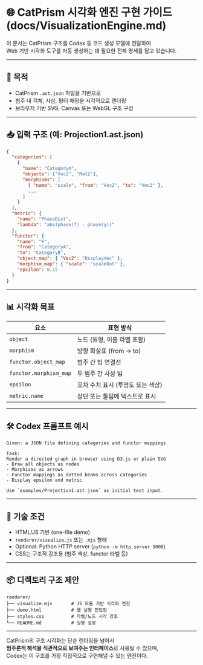 # 🌐 CatPrism 시각화 엔진 구현 가이드 (docs/VisualizationEngine.md)

이 문서는 CatPrism 구조를 Codex 등 코드 생성 모델에 전달하여  
Web 기반 시각화 도구를 자동 생성하는 데 필요한 전체 명세를 담고 있습니다.

---

## 🎯 목적

- CatPrism `.ast.json` 파일을 기반으로
- 범주 내 객체, 사상, 펑터 매핑을 시각적으로 렌더링
- 브라우저 기반 SVG, Canvas 또는 WebGL 구조 구성

---

## 📥 입력 구조 (예: Projection1.ast.json)

```json
{
  "categories": [
    {
      "name": "CategoryA",
      "objects": ["Vec2", "Mat2"],
      "morphisms": [
        { "name": "scale", "from": "Vec2", "to": "Vec2" },
        ...
      ]
    }
  ],
  "metric": {
    "name": "PhaseDist",
    "lambda": "abs(phase(f) - phase(g))"
  },
  "functor": {
    "name": "F",
    "from": "CategoryA",
    "to": "CategoryB",
    "object_map": { "Vec2": "DisplayVec" },
    "morphism_map": { "scale": "scaleOut" },
    "epsilon": 0.15
  }
}
```

---

## 📊 시각화 목표

| 요소 | 표현 방식 |
|------|------------|
| `object` | 노드 (원형, 이름 라벨 포함) |
| `morphism` | 방향 화살표 (from → to) |
| `functor.object_map` | 범주 간 빔 연결선 |
| `functor.morphism_map` | 두 범주 간 사상 빔 |
| `epsilon` | 오차 수치 표시 (투명도 또는 색상) |
| `metric.name` | 상단 또는 툴팁에 텍스트로 표시 |

---

## 🛠️ Codex 프롬프트 예시

```
Given: a JSON file defining categories and functor mappings

Task:
Render a directed graph in browser using D3.js or plain SVG
- Draw all objects as nodes
- Morphisms as arrows
- Functor mappings as dotted beams across categories
- Display epsilon and metric

Use `examples/Projection1.ast.json` as initial test input.
```

---

## 🧠 기술 조건

- HTML/JS 기반 (one-file demo)
- `renderer/visualize.js` 또는 `.mjs` 형태
- Optional: Python HTTP server (`python -m http.server 9000`)
- CSS는 구조적 강조용 (범주 색상, functor 라벨 등)

---

## 📦 디렉토리 구조 제안

```
renderer/
├── visualize.mjs       # JS 모듈 기반 시각화 엔진
├── demo.html           # 웹 실행 진입점
├── styles.css          # 라벨/노드 시각 강조
└── README.md           # 실행 설명
```

---

CatPrism의 구조 시각화는 단순 렌더링을 넘어서  
**범주론적 해석을 직관적으로 보여주는 인터페이스**로 사용될 수 있으며,  
Codex는 이 구조를 가장 직접적으로 구현해낼 수 있는 엔진이다.

